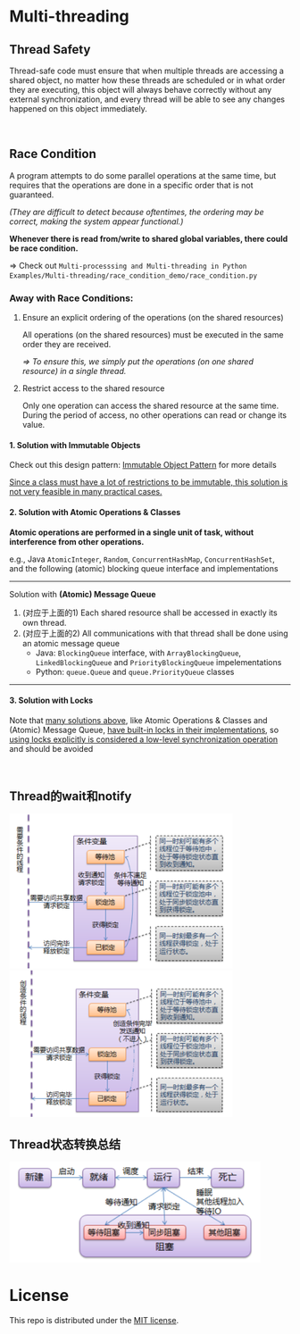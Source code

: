 # Multi-threading

## Thread Safety

Thread-safe code must ensure that when multiple threads are accessing a shared object, no matter how these threads are scheduled or in what order they are executing, this object will always behave correctly without any external synchronization, and every thread will be able to see any changes happened on this object immediately.

<br>

## Race Condition

A program attempts to do some parallel operations at the same time, but requires that the operations are done in a specific order that is not guaranteed.

*(They are difficult to detect because oftentimes, the ordering may be correct, making the system appear functional.)*

**Whenever there is read from/write to shared global variables, there could be race condition.**

=> Check out `Multi-processsing and Multi-threading in Python Examples/Multi-threading/race_condition_demo/race_condition.py`

### Away with Race Conditions:

1. Ensure an explicit ordering of the operations (on the shared resources)

   All operations (on the shared resources) must be executed in the same order they are received.

   *=> To ensure this, we simply put the operations (on one shared resource) in a single thread.*

2. Restrict access to the shared resource

   Only one operation can access the shared resource at the same time. During the period of access, no other operations can read or change its value.

#### 1. Solution with Immutable Objects

Check out this design pattern: <a href="https://github.com/Ziang-Lu/Design-Patterns/blob/master/5-Concurrency%20Patterns/2-Immutable-Object%20Pattern.md">Immutable Object Pattern</a> for more details

<u>Since a class must have a lot of restrictions to be immutable, this solution is not very feasible in many practical cases.</u>

#### 2. Solution with Atomic Operations & Classes

**Atomic operations are performed in a single unit of task, without interference from other operations.**

e.g., Java `AtomicInteger`, `Random`, `ConcurrentHashMap`, `ConcurrentHashSet`, and the following (atomic) blocking queue interface and implementations

***

Solution with **(Atomic) Message Queue**

1. (对应于上面的1) Each shared resource shall be accessed in exactly its own thread.
2. (对应于上面的2) All communications with that thread shall be done using an atomic message queue
   * Java: `BlockingQueue` interface, with `ArrayBlockingQueue`, `LinkedBlockingQueue` and `PriorityBlockingQueue` impelementations
   * Python: `queue.Queue` and `queue.PriorityQueue` classes

***

#### 3. Solution with Locks

Note that <u>many solutions above</u>, like Atomic Operations & Classes and (Atomic) Message Queue, <u>have built-in locks in their implementations</u>, so  <u>using locks explicitly is considered a low-level synchronization operation</u> and should be avoided

<br>

## Thread的wait和notify

<img src="https://github.com/Ziang-Lu/Multiprocessing-and-Multithreading/blob/master/thread_wait.png?raw=true" width="400px">



<img src="https://github.com/Ziang-Lu/Multiprocessing-and-Multithreading/blob/master/thread_notify.png?raw=true" width="400px">

<br>

## Thread状态转换总结

<img src="https://github.com/Ziang-Lu/Multiprocessing-and-Multithreading/blob/master/thread_status.png?raw=true" width="450px">

<br>

# License

This repo is distributed under the <a href="https://github.com/Ziang-Lu/Multiprocessing-and-Multithreading/blob/master/LICENSE">MIT license</a>.
